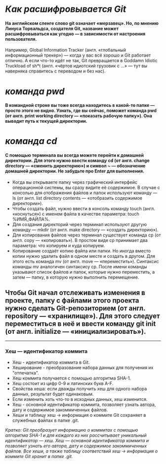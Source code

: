 # _Как расшифровывается Git_


#### На английском сленге слово git означает «мерзавец». Но, по мнению Линуса Торвальдса, создателя Git, название может расшифровываться как угодно — в зависимости от настроения пользователя.
Например, Global Information Tracker (англ. «глобальный информационный трекер») — когда у вас всё хорошо и Git работает отлично. А если что-то идёт не так, Git превращается в Goddamn Idiotic Truckload of sh*t (англ. «чёртов идиотский грузовик c ...» — тут вы наверняка справитесь с переводом и без нас).

# _команда pwd_
#### В командной строке вы тоже всегда находитесь в какой-то папке — просто этого не видно. Узнать, где вы сейчас, поможет команда pwd (от англ. print working directory — «показать рабочую папку»). Она выводит путь к текущей директории.

# _команда cd_
#### С помощью терминала вы всегда можете перейти к домашней директории. Для этого нужно ввести команду cd (от англ. change directory — «сменить директорию») и символ ~ — обозначение домашней директории. Не забудьте про Enter для выполнения.

- Когда вы открываете папку через графический интерфейс операционной системы, вы сразу видите её содержимое. В случае с консолью для отображения файлов и папок используют команду — ls (от англ. list directory contents — «отобразить содержимое директории»).
- Чтобы создать файл, нужно ввести в консоль команду touch (англ. «коснуться») с именем файла в качестве параметра: touch %ИМЯ_ФАЙЛА%.
- Для создания директорий через терминал используют другую команду — mkdir (от англ. make directory — «создать директорию»).
- Для копирования файлов через терминал существует команда cp (от англ. copy — «копировать»). В простом виде cp принимает два параметра: что копируем и куда копируем.
- Копирование создаёт копию файла или папки. Но иногда вместо копии нужно удалить файл в одном месте и создать в другом. Для этого есть команда mv (от англ. move — «переместить»). Синтаксис команды mv аналогичен синтаксису cp. После имени команды указывают список файлов и папок, которые нужно переместить, а затем — папку, в которую нужно выполнить перемещение.

## Чтобы Git начал отслеживать изменения в проекте, папку с файлами этого проекта нужно сделать Git-репозиторием (от англ. repository — «хранилище»). Для этого следует переместиться в неё и ввести команду git init (от англ. initialize — «инициализировать»).

---
### Хеш — идентификатор коммита
- Хеш - идентификатор коммита в Git.
- Хеширование - преобразование набора данных для получения их "отпечатка".
- Хеш коммита получается с помощью алгоритма SHA-1.
- Хеш состоит из цифр 0-9 и латинских букв A-F.
- Свойства хеша: если дважды получить хеш для одного набора данных, результат будет одинаковым.
- Если изменить хоть что-то в исходных данных, хеш изменится.
- Хеш - основной идентификатор коммита, позволяет узнать автора, дату и содержимое закоммиченных файлов.
- Хеши и таблицу хеш → информация о коммите Git сохраняет в служебных файлах в папке .git.

_Кратко: Git преобразует информацию о коммитах с помощью алгоритма SHA-1 и для каждого из них рассчитывает уникальный идентификатор — хеш.
Хеш — основной идентификатор коммита и позволяет узнать его автора, дату и содержимое закоммиченных файлов.
Все хеши, а также таблицу соответствий хеш → информация о коммите Git хранит в папке .git._

